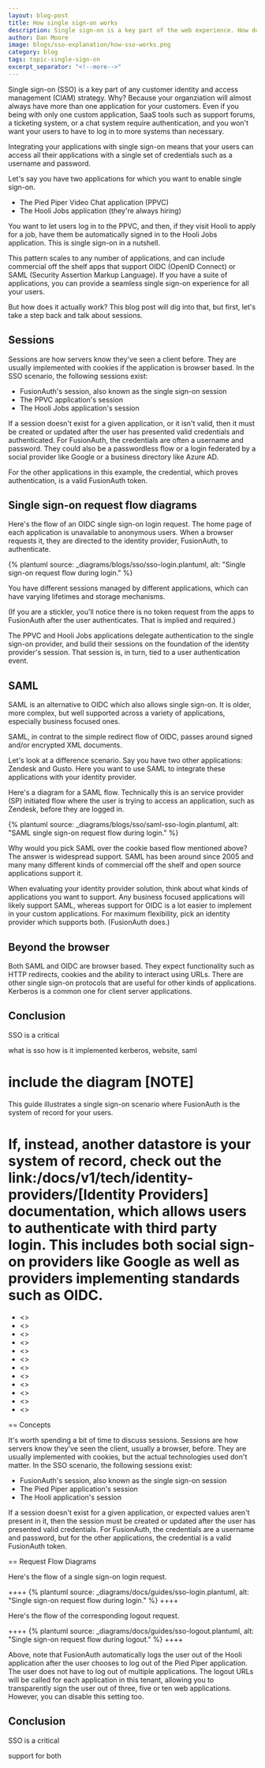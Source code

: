```yaml
---
layout: blog-post
title: How single sign-on works
description: Single sign-on is a key part of the web experience. How does it typically work?
author: Dan Moore
image: blogs/sso-explanation/how-sso-works.png 
category: blog
tags: topic-single-sign-on
excerpt_separator: "<!--more-->"
---
```


Single sign-on (SSO) is a key part of any customer identity and access management (CIAM) strategy. Why? Because your organziation will almost always have more than one application for your customers. Even if you being with only one custom application, SaaS tools such as support forums, a ticketing system, or a chat system require authentication, and you won't want your users to have to log in to more systems than necessary. 

<!--more-->

Integrating your applications with single sign-on means that your users can access all their applications with a single set of credentials such as a username and password.

Let's say you have two applications for which you want to enable single sign-on.

* The Pied Piper Video Chat application (PPVC)
* The Hooli Jobs application (they're always hiring)

You want to let users log in to the PPVC, and then, if they visit Hooli to apply for a job, have them be automatically signed in to the Hooli Jobs application. This is single sign-on in a nutshell.

This pattern scales to any number of applications, and can include commercial off the shelf apps that support OIDC (OpenID Connect) or SAML (Security Assertion Markup Language). If you have a suite of applications, you can provide a seamless single sign-on experience for all your users. 

But how does it actually work? This blog post will dig into that, but first, let's take a step back and talk about sessions.

## Sessions

Sessions are how servers know they've seen a client before. They are usually implemented with cookies if the application is browser based. In the SSO scenario, the following sessions exist:

* FusionAuth's session, also known as the single sign-on session
* The PPVC application's session
* The Hooli Jobs application's session

If a session doesn't exist for a given application, or it isn't valid, then it must be created or updated after the user has presented valid credentials and authenticated. For FusionAuth, the credentials are often a username and password. They could also be a passwordless flow or a login federated by a social provider like Google or a business directory like Azure AD.

For the other applications in this example, the credential, which proves authentication, is a valid FusionAuth token. 

## Single sign-on request flow diagrams

Here's the flow of an OIDC single sign-on login request. The home page of each application is unavailable to anonymous users. When a browser requests it, they are directed to the identity provider, FusionAuth, to authenticate.

{% plantuml source: _diagrams/blogs/sso/sso-login.plantuml, alt: "Single sign-on request flow during login." %}

You have different sessions managed by different applications, which can have varying lifetimes and storage mechanisms.

(If you are a stickler, you'll notice there is no token request from the apps to FusionAuth after the user authenticates. That is implied and required.)

The PPVC and Hooli Jobs applications delegate authentication to the single sign-on provider, and build their sessions on the foundation of the identity provider's session. That session is, in turn, tied to a user authentication event.

## SAML

SAML is an alternative to OIDC which also allows single sign-on. It is older, more complex, but well supported across a variety of applications, especially business focused ones.

SAML, in contrat to the simple redirect flow of OIDC, passes around signed and/or encrypted XML documents. 

Let's look at a difference scenario. Say you have two other applications: Zendesk and Gusto. Here you want to use SAML to integrate these applications with your identity provider.

Here's a diagram for a SAML flow. Technically this is an service provider (SP) initiated flow where the user is trying to access an application, such as Zendesk, before they are logged in.

{% plantuml source: _diagrams/blogs/sso/saml-sso-login.plantuml, alt: "SAML single sign-on request flow during login." %}

Why would you pick SAML over the cookie based flow mentioned above? The answer is widespread support. SAML has been around since 2005 and many many different kinds of commercial off the shelf and open source applications support it.

When evaluating your identity provider solution, think about what kinds of applications you want to support. Any business focused applications will likely support SAML, whereas support for OIDC is a lot easier to implement in your custom applications. For maximum flexibility, pick an identity provider which supports both. (FusionAuth does.)

## Beyond the browser

Both SAML and OIDC are browser based. They expect functionality such as HTTP redirects, cookies and the ability to interact using URLs. There are other single sign-on protocols that are useful for other kinds of applications. Kerberos is a common one for client server applications.

## Conclusion

SSO is a critical 

what is sso
how is it implemented
kerberos, website, saml

include the diagram
[NOTE]
====
This guide illustrates a single sign-on scenario where FusionAuth is the system of record for your users.

If, instead, another datastore is your system of record, check out the link:/docs/v1/tech/identity-providers/[Identity Providers] documentation, which allows users to authenticate with third party login. This includes both social sign-on providers like Google as well as providers implementing standards such as OIDC.
====

* <<Concepts>>
* <<Request Flow Diagrams>>
* <<Prerequisites>>
* <<Set Up The Domains>>
* <<Configure The Applications In FusionAuth>>
* <<Set Up The User>>
* <<Set Up The Code>>
* <<Test The Results>>
* <<Other Scenarios>>
* <<Additional Configuration >>
* <<Limitations>>
* <<Additional Resources>>

== Concepts

It's worth spending a bit of time to discuss sessions. Sessions are how servers know they've seen the client, usually a browser, before. They are usually implemented with cookies, but the actual technologies used don't matter. In the SSO scenario, the following sessions exist:

* FusionAuth's session, also known as the single sign-on session
* The Pied Piper application's session
* The Hooli application's session

If a session doesn't exist for a given application, or expected values aren't present in it, then the session must be created or updated after the user has presented valid credentials. For FusionAuth, the credentials are a username and password, but for the other applications, the credential is a valid FusionAuth token. 

== Request Flow Diagrams

Here's the flow of a single sign-on login request.

++++
{% plantuml source: _diagrams/docs/guides/sso-login.plantuml, alt: "Single sign-on request flow during login." %}
++++

Here's the flow of the corresponding logout request.

++++
{% plantuml source: _diagrams/docs/guides/sso-logout.plantuml, alt: "Single sign-on request flow during logout." %}
++++

Above, note that FusionAuth automatically logs the user out of the Hooli application after the user chooses to log out of the Pied Piper application. The user does not have to log out of multiple applications. The logout URLs will be called for each application in this tenant, allowing you to transparently sign the user out of three, five or ten web applications. However, you can disable this setting too.


## Conclusion

SSO is a critical 

support for both
